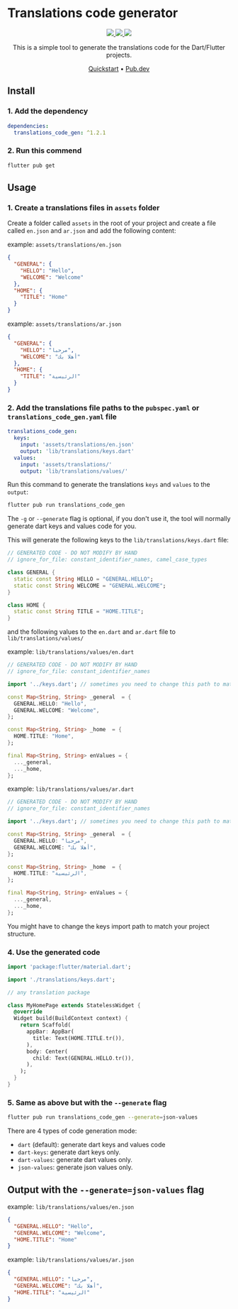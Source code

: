 # Translations code generator

<p align="center">
  <a href="https://pub.dev/packages/translations_code_gen">
    <img src="https://img.shields.io/pub/v/translations_code_gen?translations_code_gen=pub.dev&labelColor=333940&logo=dart">
  </a>
  <a href="https://t.me/youhanasheriff">
    <img src="https://img.shields.io/static/v1?label=join&message=Hey dev!&labelColor=333940&logo=telegram&logoColor=white&color=229ED9">
  </a>
  <a href="https://twitter.com/youhanasheriff">
    <img src="https://img.shields.io/twitter/follow/youhanasheriff?style=flat&label=Follow&color=1DA1F2&labelColor=333940&logo=twitter&logoColor=fff">
  </a>
</p>

<p align="center">
This is a simple tool to generate the translations code for the Dart/Flutter projects.
</p>

<p align="center">
  <a href="https://youhanasheriff.com">Quickstart</a> •
  <a href="https://pub.dev/packages/translations_code_gen">Pub.dev</a>
</p>

## Install

### 1. Add the dependency

```yaml
dependencies:
  translations_code_gen: ^1.2.1
```

### 2. Run this commend

```bash
flutter pub get
```

## Usage

### 1. Create a translations files in `assets` folder

Create a folder called `assets` in the root of your project and create a file called `en.json` and `ar.json` and add the following content:

example: `assets/translations/en.json`

```json
{
  "GENERAL": {
    "HELLO": "Hello",
    "WELCOME": "Welcome"
  },
  "HOME": {
    "TITLE": "Home"
  }
}
```

example: `assets/translations/ar.json`

```json
{
  "GENERAL": {
    "HELLO": "مرحبا",
    "WELCOME": "أهلا بك"
  },
  "HOME": {
    "TITLE": "الرئيسية"
  }
}
```

### 2. Add the translations file paths to the `pubspec.yaml` or `translations_code_gen.yaml` file

```yaml
translations_code_gen:
  keys:
    input: 'assets/translations/en.json'
    output: 'lib/translations/keys.dart'
  values:
    input: 'assets/translations/'
    output: 'lib/translations/values/'
```

Run this command to generate the translations `keys` and `values` to the `output`:

```bash
flutter pub run translations_code_gen
```

The `-g` or `--generate` flag is optional, if you don't use it, the tool will normally generate dart keys and values code for you.

This will generate the following keys to the `lib/translations/keys.dart` file:

```dart
// GENERATED CODE - DO NOT MODIFY BY HAND
// ignore_for_file: constant_identifier_names, camel_case_types

class GENERAL {
  static const String HELLO = "GENERAL.HELLO";
  static const String WELCOME = "GENERAL.WELCOME";
}

class HOME {
  static const String TITLE = "HOME.TITLE";
}
```

and the following values to the `en.dart` and `ar.dart` file to `lib/translations/values/`

example: `lib/translations/values/en.dart`

```dart
// GENERATED CODE - DO NOT MODIFY BY HAND
// ignore_for_file: constant_identifier_names

import '../keys.dart'; // sometimes you need to change this path to match your project structure

const Map<String, String> _general  = {
  GENERAL.HELLO: "Hello",
  GENERAL.WELCOME: "Welcome",
};

const Map<String, String> _home  = {
  HOME.TITLE: "Home",
};

final Map<String, String> enValues = {
  ..._general,
  ..._home,
};
```

example: `lib/translations/values/ar.dart`

```dart
// GENERATED CODE - DO NOT MODIFY BY HAND
// ignore_for_file: constant_identifier_names

import '../keys.dart'; // sometimes you need to change this path to match your project structure

const Map<String, String> _general  = {
  GENERAL.HELLO: "مرحبا",
  GENERAL.WELCOME: "أهلا بك",
};

const Map<String, String> _home  = {
  HOME.TITLE: "الرئيسية",
};

final Map<String, String> enValues = {
  ..._general,
  ..._home,
};
```

You might have to change the keys import path to match your project structure.

### 4. Use the generated code

```dart
import 'package:flutter/material.dart';

import './translations/keys.dart';

// any translation package

class MyHomePage extends StatelessWidget {
  @override
  Widget build(BuildContext context) {
    return Scaffold(
      appBar: AppBar(
        title: Text(HOME.TITLE.tr()),
      ),
      body: Center(
        child: Text(GENERAL.HELLO.tr()),
      ),
    );
  }
}
```

### 5. Same as above but with the `--generate` flag

```bash
flutter pub run translations_code_gen --generate=json-values
```

There are 4 types of code generation mode:

- `dart` (default): generate dart keys and values code
- `dart-keys`: generate dart keys only.
- `dart-values`: generate dart values only.
- `json-values`: generate json values only.

## Output with the `--generate=json-values` flag

example: `lib/translations/values/en.json`

```json
{
  "GENERAL.HELLO": "Hello",
  "GENERAL.WELCOME": "Welcome",
  "HOME.TITLE": "Home"
}
```

example: `lib/translations/values/ar.json`

```json
{
  "GENERAL.HELLO": "مرحبا",
  "GENERAL.WELCOME": "أهلا بك",
  "HOME.TITLE": "الرئيسية"
}
```
